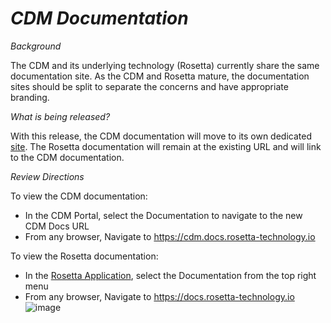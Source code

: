 # *CDM Documentation*

_Background_

The CDM and its underlying technology (Rosetta) currently share the same documentation site. As the CDM and Rosetta mature, the documentation sites should be split to separate the concerns and have appropriate branding.

_What is being released?_

With this release, the CDM documentation will move to its own dedicated [site](https://cdm.docs.rosetta-technology.io). The Rosetta documentation will remain at the existing URL and will link to the CDM documentation.

_Review Directions_

To view the CDM documentation:

- In the CDM Portal, select the Documentation to navigate to the new CDM Docs URL
- From any browser, Navigate to https://cdm.docs.rosetta-technology.io

To view the Rosetta documentation:

- In the [Rosetta Application](https://ui.rosetta-technology.io), select the Documentation from the top right menu
- From any browser, Navigate to https://docs.rosetta-technology.io
![image](https://user-images.githubusercontent.com/19842097/157029940-41c0acfa-e50d-4ef1-b286-a781f4b5be18.png)
